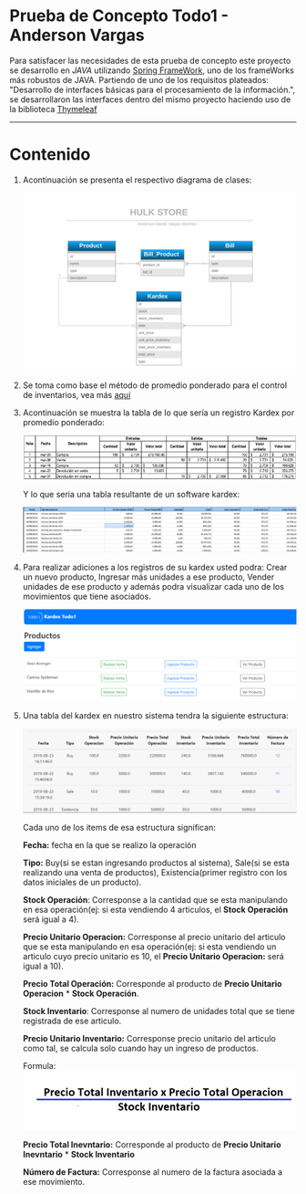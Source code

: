 # Prueba de Concepto Todo1 - Anderson Vargas

 Para satisfacer las necesidades de esta prueba de concepto este proyecto se desarrollo en *JAVA* utilizando [Spring FrameWork](https://spring.io/), uno de los frameWorks más robustos de JAVA.
 Partiendo de uno de los requisitos plateados: "Desarrollo de interfaces básicas para el procesamiento de la información.", se desarrollaron las interfaces
 dentro del mismo proyecto haciendo uso de la biblioteca [Thymeleaf](https://www.thymeleaf.org/)

---

# Contenido

1) Acontinuación se presenta el respectivo diagrama de clases:
	
	![](image/entity-model.png)
	

2) Se toma como  base el método de promedio ponderado para el control de inventarios, vea más [aquí](https://actualicese.com/metodo-del-promedio-ponderado-para-el-control-de-inventarios/)


3) Acontinuación se muestra la tabla de lo que sería un registro Kardex por promedio ponderado:

	![](image/prom.png)
	

	Y lo que seria una tabla resultante de un software kardex:

	![](image/sw-kardex.png)

4) Para realizar adiciones a los registros de su kardex usted podra: Crear un nuevo producto, Ingresar más unidades a ese producto, Vender unidades de ese producto y además podra visualizar cada uno de los movimientos que tiene asociados.
	
	![](image/p1.png)
	
5) Una tabla del kardex en nuestro sistema tendra la siguiente estructura:
	
	![](image/p2.png)
	
	Cada uno de los items de esa estructura significan:

   **Fecha:** fecha en la que se realizo la operación

   **Tipo:** Buy(si se estan ingresando productos al sistema), Sale(si se esta realizando una venta de productos), Existencia(primer registro con los datos iniciales de un producto).

   **Stock Operación**: Corresponse a la cantidad que se esta manipulando en esa operación(ej: si esta vendiendo 4 articulos, el **Stock Operación** será igual a 4).

   **Precio Unitario Operacion:** Corresponse al precio unitario del articulo que se esta manipulando en esa operación(ej: si esta vendiendo un articulo cuyo precio unitario es 10, el **Precio Unitario Operacion:** será igual a 10).

   **Precio Total Operación:** Corresponde al producto de **Precio Unitario Operacion** * **Stock Operación**.

   **Stock Inventario**: Corresponse al numero de unidades total que se tiene registrada de ese articulo.

   **Precio Unitario Inventario:** Corresponse precio unitario del articulo como tal, se calcula solo cuando hay un ingreso de productos. 
	
   Formula:	
   ![](image/calc.png)

   **Precio Total Inevntario:** Corresponde al producto de **Precio Unitario Inevntario** * **Stock Inventario**

   **Número de Factura:** Corresponse al numero de la factura asociada a ese movimiento.